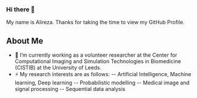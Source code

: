 ### Hi there 👋

<!--
**ahokmabadi/ahokmabadi** is a ✨ _special_ ✨ repository because its `README.md` (this file) appears on your GitHub profile.

Here are some ideas to get you started:

- 🔭 I’m currently working on ...
- 🌱 I’m currently learning ...
- 👯 I’m looking to collaborate on ...
- 🤔 I’m looking for help with ...
- 💬 Ask me about ...
- 📫 How to reach me: ...
- 😄 Pronouns: ...
- ⚡ Fun fact: ...
-->


<div size='20px'> My name is Alireza. Thanks for taking the time to view my GitHub Profile.
  </div>

<h2> About Me </h2>

- 🔭 I’m currently working as a volunteer researcher at the Center for Computational Imaging and Simulation Technologies in Biomedicine (CISTIB) at the University of Leeds.
- ⚡ My research interests are as follows:
-- Artificial Intelligence, Machine learning, Deep learning
-- Probabilistic modelling
-- Medical image and signal processing
-- Sequential data analysis
